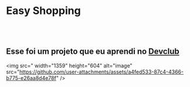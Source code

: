 <h1> Easy Shopping </h1>
<br>
<br>
<h2> Esse foi um projeto que eu aprendi no <a href="https://rodolfomori.com.br/devclub">Devclub</a></h2>

<img src=" width="1359" height="604" alt="image" src="https://github.com/user-attachments/assets/a4fed533-87c4-4366-b775-e26aa8d4e78f" />
>
